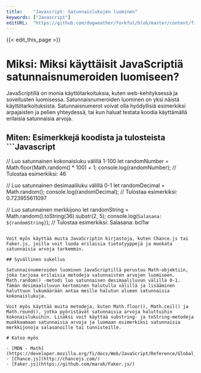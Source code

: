 ```yaml
---
title:    "Javascript: Satunnaislukujen luominen"
keywords: ["Javascript"]
editURL:  "https://github.com/dogweather/forkful/blob/master/content/fi/javascript/generating-random-numbers.md"
---
```


{{< edit_this_page >}}

# Miksi: Miksi käyttäisit JavaScriptiä satunnaisnumeroiden luomiseen?

JavaScriptillä on monia käyttötarkoituksia, kuten web-kehityksessä ja sovellusten luomisessa. Satunnaisnumeroiden luominen on yksi näistä käyttötarkoituksista. Satunnaisnumerot voivat olla hyödyllisiä esimerkiksi arpajaisten ja pelien yhteydessä, tai kun haluat testata koodia käyttämällä erilaisia satunnaisia arvoja.

## Miten: Esimerkkejä koodista ja tulosteista ```Javascript
// Luo satunnainen kokonaisluku välillä 1-100
let randomNumber = Math.floor(Math.random() * 100) + 1;
console.log(randomNumber);
// Tulostaa esimerkiksi: 46

// Luo satunnainen desimaaliluku välillä 0-1
let randomDecimal = Math.random();
console.log(randomDecimal);
// Tulostaa esimerkiksi: 0.723955611097

// Luo satunnainen merkkijono
let randomString = Math.random().toString(36).substr(2, 5);
console.log(`Salasana: ${randomString}`);
// Tulostaa esimerkiksi: Salasana: bcl1w

```

Voit myös käyttää muita JavaScriptin kirjastoja, kuten Chance.js tai Faker.js, joilla voit luoda erilaisia tietotyyppejä ja muokata satunnaisia arvoja tarkemmin.

## Syvällinen sukellus

Satunnaisnumeroiden luominen JavaScriptillä perustuu Math-objektiin, joka tarjoaa erilaisia metodeja satunnaisten arvojen luomiseen. Math.random() -metodi luo satunnaisen desimaaliluvun välillä 0-1. Tämän desimaaliluvun kertominen halutulla välillä ja lisääminen haluttuun lukumäärään antaa meille halutun alueen satunnaisia kokonaislukuja.

Voit myös käyttää muita metodeja, kuten Math.floor(), Math.ceil() ja Math.round(), jotka pyöristävät satunnaisia arvoja haluttuihin kokonaislukuihin. Lisäksi voit käyttää substring- ja toString-metodeja muokkaamaan satunnaisia arvoja ja luomaan esimerkiksi satunnaisia merkkijonoja salasanoille tai tunnisteille.

# Katso myös

- [MDN - Math](https://developer.mozilla.org/fi/docs/Web/JavaScript/Reference/Global_Objects/Math)
- [Chance.js](http://chancejs.com/)
- [Faker.js](https://github.com/marak/Faker.js/)